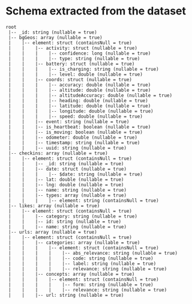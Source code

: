 # Schema extracted from the dataset

    root
     |-- _id: string (nullable = true)
     |-- bgGeos: array (nullable = true)
     |    |-- element: struct (containsNull = true)
     |    |    |-- activity: struct (nullable = true)
     |    |    |    |-- confidence: long (nullable = true)
     |    |    |    |-- type: string (nullable = true)
     |    |    |-- battery: struct (nullable = true)
     |    |    |    |-- is_charging: string (nullable = true)
     |    |    |    |-- level: double (nullable = true)
     |    |    |-- coords: struct (nullable = true)
     |    |    |    |-- accuracy: double (nullable = true)
     |    |    |    |-- altitude: double (nullable = true)
     |    |    |    |-- altitudeAccuracy: double (nullable = true)
     |    |    |    |-- heading: double (nullable = true)
     |    |    |    |-- latitude: double (nullable = true)
     |    |    |    |-- longitude: double (nullable = true)
     |    |    |    |-- speed: double (nullable = true)
     |    |    |-- event: string (nullable = true)
     |    |    |-- is_heartbeat: boolean (nullable = true)
     |    |    |-- is_moving: boolean (nullable = true)
     |    |    |-- odometer: double (nullable = true)
     |    |    |-- timestamp: string (nullable = true)
     |    |    |-- uuid: string (nullable = true)
     |-- checkins: array (nullable = true)
     |    |-- element: struct (containsNull = true)
     |    |    |-- _id: string (nullable = true)
     |    |    |-- date: struct (nullable = true)
     |    |    |    |-- $date: string (nullable = true)
     |    |    |-- lat: double (nullable = true)
     |    |    |-- lng: double (nullable = true)
     |    |    |-- name: string (nullable = true)
     |    |    |-- types: array (nullable = true)
     |    |    |    |-- element: string (containsNull = true)
     |-- likes: array (nullable = true)
     |    |-- element: struct (containsNull = true)
     |    |    |-- category: string (nullable = true)
     |    |    |-- id: string (nullable = true)
     |    |    |-- name: string (nullable = true)
     |-- urls: array (nullable = true)
     |    |-- element: struct (containsNull = true)
     |    |    |-- categories: array (nullable = true)
     |    |    |    |-- element: struct (containsNull = true)
     |    |    |    |    |-- abs_relevance: string (nullable = true)
     |    |    |    |    |-- code: string (nullable = true)
     |    |    |    |    |-- label: string (nullable = true)
     |    |    |    |    |-- relevance: string (nullable = true)
     |    |    |-- concepts: array (nullable = true)
     |    |    |    |-- element: struct (containsNull = true)
     |    |    |    |    |-- form: string (nullable = true)
     |    |    |    |    |-- relevance: string (nullable = true)
     |    |    |-- url: string (nullable = true)
